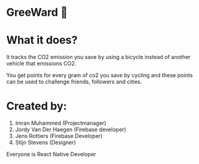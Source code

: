 # GreeWard :green_heart:

# What it does? 
It tracks the CO2 emission you save by using a bicycle instead of another vehicle that emissions CO2. 

You get points for every gram of co2 you save by cycling and these points can be used to challenge friends, followers and cities.

# Created by:
1. Imran Muhammed (Projectmanager)
2. Jordy Van Der Haegen (Firebase developer)
3. Jens Rottiers (Firebase Developer)
4. Stijn Stevens (Designer)

Everyone is React Native Developer
